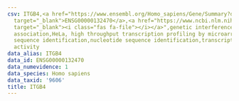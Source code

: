 ```yaml
---
csv: ITGB4,<a href="https://www.ensembl.org/Homo_sapiens/Gene/Summary?db=core;g=ENSG00000132470"
  target="_blank">ENSG00000132470</a>,<a href="https://www.ncbi.nlm.nih.gov/pubmed/17216044"
  target="_blank"><i class="fas fa-file"></i></a>",genetic interference,functional
  association,HeLa, high throughput transcription profiling by microarray,nucleotide
  sequence identification,nucleotide sequence identification,transcriptional regulation,up-regulates
  activity
data_alias: ITGB4
data_id: ENSG00000132470
data_numevidence: 1
data_species: Homo sapiens
data_taxid: '9606'
title: ITGB4
---
```

